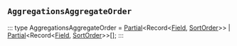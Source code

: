 ## `AggregationsAggregateOrder`
:::
type AggregationsAggregateOrder = [Partial](./Partial.md)<Record<[Field](./Field.md), [SortOrder](./SortOrder.md)>> | [Partial](./Partial.md)<Record<[Field](./Field.md), [SortOrder](./SortOrder.md)>>[];
:::

